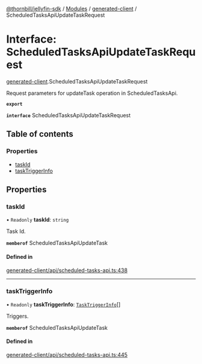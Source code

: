 [@thornbill/jellyfin-sdk](../README.md) / [Modules](../modules.md) / [generated-client](../modules/generated_client.md) / ScheduledTasksApiUpdateTaskRequest

# Interface: ScheduledTasksApiUpdateTaskRequest

[generated-client](../modules/generated_client.md).ScheduledTasksApiUpdateTaskRequest

Request parameters for updateTask operation in ScheduledTasksApi.

**`export`**

**`interface`** ScheduledTasksApiUpdateTaskRequest

## Table of contents

### Properties

- [taskId](generated_client.ScheduledTasksApiUpdateTaskRequest.md#taskid)
- [taskTriggerInfo](generated_client.ScheduledTasksApiUpdateTaskRequest.md#tasktriggerinfo)

## Properties

### taskId

• `Readonly` **taskId**: `string`

Task Id.

**`memberof`** ScheduledTasksApiUpdateTask

#### Defined in

[generated-client/api/scheduled-tasks-api.ts:438](https://github.com/jellyfin/jellyfin-sdk-typescript/blob/fa599ae/src/generated-client/api/scheduled-tasks-api.ts#L438)

___

### taskTriggerInfo

• `Readonly` **taskTriggerInfo**: [`TaskTriggerInfo`](generated_client.TaskTriggerInfo.md)[]

Triggers.

**`memberof`** ScheduledTasksApiUpdateTask

#### Defined in

[generated-client/api/scheduled-tasks-api.ts:445](https://github.com/jellyfin/jellyfin-sdk-typescript/blob/fa599ae/src/generated-client/api/scheduled-tasks-api.ts#L445)
